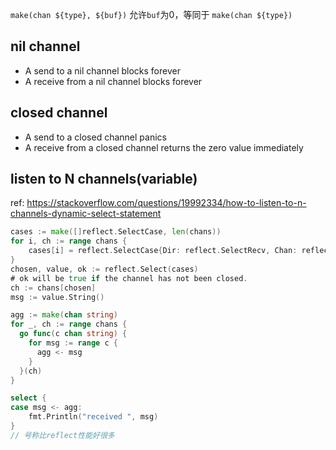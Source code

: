 

`make(chan ${type}, ${buf})` 允许`buf`为0，等同于 `make(chan ${type})`





## nil channel



- A send to a nil channel blocks forever
- A receive from a nil channel blocks forever



## closed channel



- A send to a closed channel panics
- A receive from a closed channel returns the zero value immediately



## listen to N channels(variable)

ref: https://stackoverflow.com/questions/19992334/how-to-listen-to-n-channels-dynamic-select-statement



```go
cases := make([]reflect.SelectCase, len(chans))
for i, ch := range chans {
    cases[i] = reflect.SelectCase{Dir: reflect.SelectRecv, Chan: reflect.ValueOf(ch)}
}
chosen, value, ok := reflect.Select(cases)
# ok will be true if the channel has not been closed.
ch := chans[chosen]
msg := value.String()
```



```go
agg := make(chan string)
for _, ch := range chans {
  go func(c chan string) {
    for msg := range c {
      agg <- msg
    }
  }(ch)
}

select {
case msg <- agg:
    fmt.Println("received ", msg)
}
// 号称比reflect性能好很多
```





